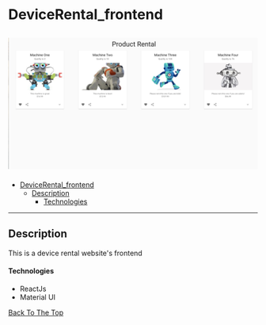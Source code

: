 # DeviceRental_frontend
![Main Page](https://github.com/DataEraITAssociation/devicerental_frontend/blob/add-readme-alex/src/Assets/Images/Demo/Screen%20Shot%202021-08-03%20at%207.17.30%20PM.png)
---
- [DeviceRental_frontend](#devicerental_frontend)
  - [Description](#description)
      - [Technologies](#technologies)

---

## Description

This is a device rental website's frontend<br>

#### Technologies

- ReactJs
- Material UI

[Back To The Top](#devicerental_frontend)
